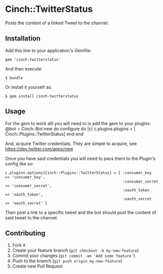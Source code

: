 # Cinch::TwitterStatus

Posts the content of a linked Tweet to the channel.

## Installation

Add this line to your application's Gemfile:

    gem 'cinch-twitterstatus'

And then execute:

    $ bundle

Or install it yourself as:

    $ gem install cinch-twitterstatus

## Usage

For the gem to work alll you will need to is add the gem to your plugins:
    @bot = Cinch::Bot.new do
      configure do |c|
        c.plugins.plugins = [ Cinch::Plugins::TwitterStatus]
      end
    end

And, acquire Twitter credentials. They are simple to acquire, see https://dev.twitter.com/apps/new

Once you have said credentials you will need to pass them to the Plugin's config like so:

    c.plugins.options[Cinch::Plugins::TwitterStatus] = { :consumer_key    => 'consumer_key',
                                                         :consumer_secret => 'consumer_secret',
                                                         :oauth_token     => 'oauth_token',
                                                         :oauth_secret    => 'oauth_secret' }

Then post a link to a specific tweet and the bot should post the content of said tweet to the channel.

## Contributing

1. Fork it
2. Create your feature branch (`git checkout -b my-new-feature`)
3. Commit your changes (`git commit -am 'Add some feature'`)
4. Push to the branch (`git push origin my-new-feature`)
5. Create new Pull Request
